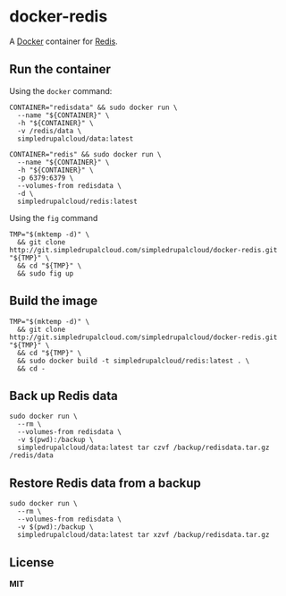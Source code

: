 # docker-redis

A [Docker](https://docker.com/) container for [Redis](http://redis.io/).

## Run the container

Using the `docker` command:

    CONTAINER="redisdata" && sudo docker run \
      --name "${CONTAINER}" \
      -h "${CONTAINER}" \
      -v /redis/data \
      simpledrupalcloud/data:latest

    CONTAINER="redis" && sudo docker run \
      --name "${CONTAINER}" \
      -h "${CONTAINER}" \
      -p 6379:6379 \
      --volumes-from redisdata \
      -d \
      simpledrupalcloud/redis:latest
      
Using the `fig` command

    TMP="$(mktemp -d)" \
      && git clone http://git.simpledrupalcloud.com/simpledrupalcloud/docker-redis.git "${TMP}" \
      && cd "${TMP}" \
      && sudo fig up

## Build the image
      
    TMP="$(mktemp -d)" \
      && git clone http://git.simpledrupalcloud.com/simpledrupalcloud/docker-redis.git "${TMP}" \
      && cd "${TMP}" \
      && sudo docker build -t simpledrupalcloud/redis:latest . \
      && cd -

## Back up Redis data

    sudo docker run \
      --rm \
      --volumes-from redisdata \
      -v $(pwd):/backup \
      simpledrupalcloud/data:latest tar czvf /backup/redisdata.tar.gz /redis/data

## Restore Redis data from a backup

    sudo docker run \
      --rm \
      --volumes-from redisdata \
      -v $(pwd):/backup \
      simpledrupalcloud/data:latest tar xzvf /backup/redisdata.tar.gz

## License

**MIT**
